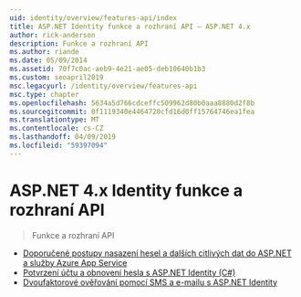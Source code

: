 ```yaml
---
uid: identity/overview/features-api/index
title: ASP.NET Identity funkce a rozhraní API – ASP.NET 4.x
author: rick-anderson
description: Funkce a rozhraní API
ms.author: riande
ms.date: 05/09/2014
ms.assetid: 70f7c0ac-aeb9-4e21-ae05-deb10640b1b3
ms.custom: seoapril2019
msc.legacyurl: /identity/overview/features-api
msc.type: chapter
ms.openlocfilehash: 5634a5d766cdceffc509962d80b0aaa8880d2f8b
ms.sourcegitcommit: 0f1119340e4464720cfd16d0ff15764746ea1fea
ms.translationtype: MT
ms.contentlocale: cs-CZ
ms.lasthandoff: 04/09/2019
ms.locfileid: "59397094"
---
```

# <a name="aspnet-4x-identity-features--api"></a>ASP.NET 4.x Identity funkce a rozhraní API

> Funkce a rozhraní API


- [Doporučené postupy nasazení hesel a dalších citlivých dat do ASP.NET a služby Azure App Service](best-practices-for-deploying-passwords-and-other-sensitive-data-to-aspnet-and-azure.md)
- [Potvrzení účtu a obnovení hesla s ASP.NET Identity (C#)](account-confirmation-and-password-recovery-with-aspnet-identity.md)
- [Dvoufaktorové ověřování pomocí SMS a e-mailu s ASP.NET Identity](two-factor-authentication-using-sms-and-email-with-aspnet-identity.md)
